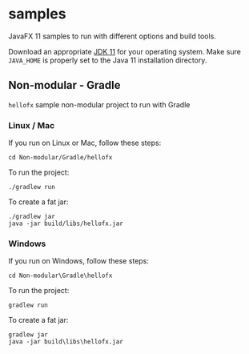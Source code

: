 # samples

JavaFX 11 samples to run with different options and build tools.

Download an appropriate [JDK 11](https://jdk.java.net/11/) for your operating system. Make sure `JAVA_HOME` 
is properly set to the Java 11 installation directory. 

## Non-modular - Gradle

`hellofx` sample non-modular project to run with Gradle

### Linux / Mac

If you run on Linux or Mac, follow these steps:

    cd Non-modular/Gradle/hellofx
    
To run the project:
    
    ./gradlew run

To create a fat jar:

    ./gradlew jar
    java -jar build/libs/hellofx.jar


### Windows

If you run on Windows, follow these steps:

    cd Non-modular\Gradle\hellofx

To run the project:
    
    gradlew run

To create a fat jar:

    gradlew jar
    java -jar build\libs\hellofx.jar

